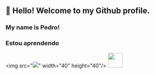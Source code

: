 ## 👋 Hello! Welcome to my Github profile.
### My name is Pedro!
### Estou aprendendo

<img src="<img src="https://cdn.jsdelivr.net/gh/devicons/devicon/icons/flutter/flutter-original.svg" />" width="40" height="40"/> <img src="https://cdn.jsdelivr.net/gh/devicons/devicon/icons/linux/linux-original.svg" width="40" height="40"/>
